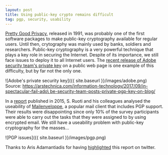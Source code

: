 ```yaml
---
layout: post
title: Using public-key crypto remains difficult
tag: pgp, security, usability
---
```


[Pretty Good Privacy](https://en.wikipedia.org/wiki/Pretty_Good_Privacy), released in
1991, was probably one of the first software packages to make public-key cryptography
available for regular users. Until then, crytography was mainly used by banks, soldiers
and researchers. Public-key cryptography is a very powerful technique that plays
a key role in securing the Internet. Despite of its importance, we still face issues
to deploy it to all Internet users. The [recent release of Adobe security team's 
private key](https://arstechnica.com/information-technology/2017/09/in-spectacular-fail-adobe-security-team-posts-private-pgp-key-on-blog/) on a public web page is one example
of this difficulty, but by far not the only one.

![Adobe's private security key]({{ site.baseurl }}/images/adobe.png)
Source: [https://arstechnica.com/information-technology/2017/09/in-spectacular-fail-ado\
be-security-team-posts-private-pgp-key-on-blog/](https://arstechnica.com/information-technology/2017/09/in-spectacular-fail-adobe-security-team-posts-private-pgp-key-on-blog/)

In a [report](https://arxiv.org/pdf/1510.08555v1.pdf) published in 2015, S. Ruoti and his colleagues analysed the useability of [Mailenveloppe](https://www.mailvelope.com/en/), a
popular mail client that includes PGP support. Their results were disappointing since
only 10% of the survey participants were able to carry out the tasks that they were
assigned to by using encrypted email. We still have a useability problem with
public-key cryptography for the masses...

![PGP issues]({{ site.baseurl }}/images/pgp.png)

Thanks to Aris Adamantiadis for having [highlighted](https://twitter.com/aris_ada/status/661158421836783616?s=09) this report on twitter.



